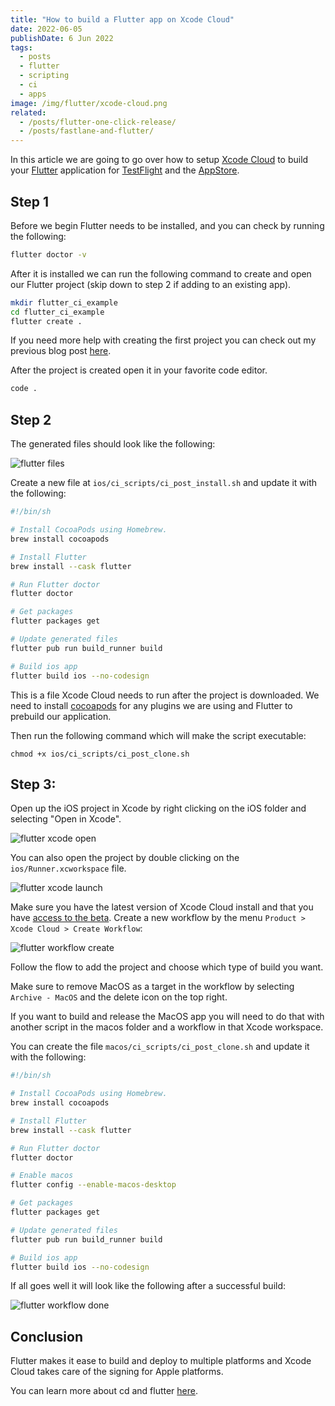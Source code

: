 ```yaml
---
title: "How to build a Flutter app on Xcode Cloud"
date: 2022-06-05
publishDate: 6 Jun 2022
tags:
  - posts
  - flutter
  - scripting
  - ci
  - apps
image: /img/flutter/xcode-cloud.png
related:
  - /posts/flutter-one-click-release/
  - /posts/fastlane-and-flutter/
---
```


In this article we are going to go over how to setup [Xcode Cloud](https://developer.apple.com/xcode-cloud/) to build your [Flutter](https://flutter.dev/) application for [TestFlight](https://developer.apple.com/testflight/) and the [AppStore](https://developer.apple.com/app-store/).

## Step 1

Before we begin Flutter needs to be installed, and you can check by running the following:

```bash
flutter doctor -v
```

After it is installed we can run the following command to create and open our Flutter project (skip down to step 2 if adding to an existing app).

```bash
mkdir flutter_ci_example
cd flutter_ci_example
flutter create .
```

If you need more help with creating the first project you can check out my previous blog post [here](https://rodydavis.com/posts/first-flutter-project/).

After the project is created open it in your favorite code editor.

```bash
code .
```

## Step 2

The generated files should look like the following:

![flutter files](/img/flutter/files.png)

Create a new file at `ios/ci_scripts/ci_post_install.sh` and update it with the following:

```bash
#!/bin/sh

# Install CocoaPods using Homebrew.
brew install cocoapods

# Install Flutter
brew install --cask flutter

# Run Flutter doctor
flutter doctor

# Get packages
flutter packages get

# Update generated files
flutter pub run build_runner build

# Build ios app
flutter build ios --no-codesign
```

This is a file Xcode Cloud needs to run after the project is downloaded. We need to install [cocoapods](https://cocoapods.org/) for any plugins we are using and Flutter to prebuild our application.

Then run the following command which will make the script executable:

```
chmod +x ios/ci_scripts/ci_post_clone.sh
```

## Step 3:

Open up the iOS project in Xcode by right clicking on the iOS folder and selecting "Open in Xcode".

![flutter xcode open](/img/flutter/xcode-open.png)

You can also open the project by double clicking on the `ios/Runner.xcworkspace` file.

![flutter xcode launch](/img/flutter/xcode-launch.png)

Make sure you have the latest version of Xcode Cloud install and that you have [access to the beta](https://developer.apple.com/xcode-cloud/beta/). Create a new workflow by the menu `Product > Xcode Cloud > Create Workflow`:

![flutter workflow create](/img/flutter/workflow-create.png)

Follow the flow to add the project and choose which type of build you want.

Make sure to remove MacOS as a target in the workflow by selecting `Archive - MacOS` and the delete icon on the top right.

If you want to build and release the MacOS app you will need to do that with another script in the macos folder and a workflow in that Xcode workspace.

You can create the file `macos/ci_scripts/ci_post_clone.sh` and update it with the following:

```bash
#!/bin/sh

# Install CocoaPods using Homebrew.
brew install cocoapods

# Install Flutter
brew install --cask flutter

# Run Flutter doctor
flutter doctor

# Enable macos
flutter config --enable-macos-desktop

# Get packages
flutter packages get

# Update generated files
flutter pub run build_runner build

# Build ios app
flutter build ios --no-codesign
```

If all goes well it will look like the following after a successful build:

![flutter workflow done](/img/flutter/workflow-done.png)

## Conclusion

Flutter makes it ease to build and deploy to multiple platforms and Xcode Cloud takes care of the signing for Apple platforms.

You can learn more about cd and flutter [here](https://docs.flutter.dev/deployment/cd).
